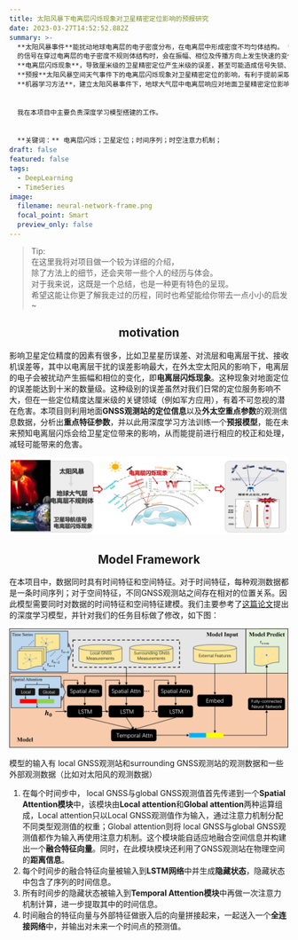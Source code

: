 ```yaml
---
title: 太阳风暴下电离层闪烁现象对卫星精密定位影响的预报研究
date: 2023-03-27T14:52:52.882Z
summary: >-
  **太阳风暴事件**能扰动地球电离层的电子密度分布，在电离层中形成密度不均匀体结构。 **全球卫星定位系统（GNSS）**
  的信号在穿过电离层的电子密度不规则体结构时，会在振幅、相位及传播方向上发生快速的变化，使卫星信号发生
  **电离层闪烁现象**，导致厘米级的卫星精密定位产生米级的误差，甚至可能造成信号失锁、导航服务失败等不利影响。
  **预报**太阳风暴空间天气事件下的电离层闪烁现象对卫星精密定位的影响，有利于提前采取措施减轻潜在危害。由于电离层闪烁现象背后的物理成因复杂，很难通过建立电离层结构的物理模型来实现预报机制。因此本项目旨在利用数据驱动的
  **机器学习方法**，建立太阳风暴事件下，地球大气层中电离层响应对地面卫星精密定位影响的 **智能风险预报模型**，以应对电离层闪烁对卫星精密定位的干扰。


  我在本项目中主要负责深度学习模型搭建的工作。


  **关键词：** 电离层闪烁；卫星定位；时间序列；时空注意力机制；
draft: false
featured: false
tags:
  - DeepLearning
  - TimeSeries
image:
  filename: neural-network-frame.png
  focal_point: Smart
  preview_only: false
---
```

> Tip: \
> 在这里我将对项目做一个较为详细的介绍，\
> 除了方法上的细节，还会夹带一些个人的经历与体会。\
> 对于我来说，这既是一个总结，也是一种更有特色的呈现。\
> 希望这能让你更了解我走过的历程，同时也希望能给你带去一点小小的启发~

<h2 style="text-align:center;">motivation</h2>

影响卫星定位精度的因素有很多，比如卫星星历误差、对流层和电离层干扰、接收机误差等，其中以电离层干扰的误差影响最大，在外太空太阳风的影响下，电离层的电子会被扰动产生振幅和相位的变化，即**电离层闪烁现象**。这种现象对地面定位的误差能达到十米的数量级。这种级别的误差虽然对我们日常的定位服务影响不大，但在一些定位精度达厘米级的关键领域（例如军方应用），有着不可忽视的潜在危害。本项目则利用地面**GNSS观测站的定位信息**以及**外太空重点参数**的观测信息数据，分析出**重点特征参数**，并以此用深度学习方法训练一个**预报模型**，能在未来预知电离层闪烁会给卫星定位带来的影响，从而能提前进行相应的校正和处理，减轻可能带来的危害。

![电离层闪烁现象](电离层闪烁现象.png "电离层闪烁现象")

<h2 style="text-align:center;">Model Framework</h2>

在本项目中，数据同时具有时间特征和空间特征。对于时间特征，每种观测数据都是一条时间序列；对于空间特征，不同GNSS观测站之间存在相对的位置关系。因此模型需要同时对数据的时间特征和空间特征建模。我们主要参考了[这篇论文](https://www.researchgate.net/publication/326205629_GeoMAN_Multi-level_Attention_Networks_for_Geo-sensory_Time_Series_Prediction)提出的深度学习模型，并针对我们的任务目标做了修改，如下图：

![神经网络架构](neural-network-frame.png "神经网络架构")


模型的输入有 local GNSS观测站和surrounding GNSS观测站的观测数据和一些外部观测数据（比如对太阳风的观测数据）

1. 在每个时间步中， local GNSS与global GNSS观测值首先传递到一个**Spatial Attention模块**中，该模块由**Local attention**和**Global attention**两种运算组成，Local attention只以Local GNSS观测值作为输入，通过注意力机制分配不同类型观测值的权重；Global attention则将 local GNSS与global GNSS观测值都作为输入再使用注意力机制。这个模块能自适应地融合空间信息并构建出一个**融合特征向量**。同时，在此模块模块还利用了GNSS观测站在物理空间的**距离信息**。
2. 每个时间步的融合特征向量被输入到**LSTM网络**中并生成**隐藏状态**，隐藏状态中包含了序列的时间信息。
3. 所有时间步的隐藏状态被输入到**Temporal Attention模块**中再做一次注意力机制计算，进一步提取其中的时间信息。
4. 时间融合的特征向量与外部特征做嵌入后的向量拼接起来，一起送入一个**全连接网络**中，并输出对未来一个时间点的预测值。
